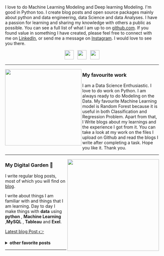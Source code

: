 
I love to do Machine Learning Modeling and Deep learning Modeling. I'm good in Python too. I create blog posts and open source packages mainly about python and data engineering, data Science and data Analyses.  I have a passion for learning and sharing my knowledge with others a public as possible.  You can see a full list of what I am up to on [github.com](https://github.com/Mohammad-Dawoood/Mohammad-Dawoood).  If you found value in something I have created, please feel free to connect with me on [LinkedIn](https://www.linkedin.com/in/mohammad-dawood-364a471b0/), or send me a message  on [Instagram](https://www.instagram.com/m.dawood_irfan/").  I would love to see you there.


<p align='center'>
<a href="https://twitter.com/Mohamma07063227"><img height="30" src="https://github.com/WaylonWalker/WaylonWalker/blob/main/icon/twitter.png?raw=true"></a>&nbsp;&nbsp;
<a href="https://www.instagram.com/m.dawood_irfan/"><img height="30" src="https://github.com/WaylonWalker/WaylonWalker/blob/main/icon/instagram.jpg?raw=true"></a>&nbsp;&nbsp;
<a href="https://www.linkedin.com/in/mohammad-dawood-364a471b0/"><img height="30" src="https://github.com/WaylonWalker/WaylonWalker/blob/main/icon/linkedin.png?raw=true"></a>
</p>

  ---
 
 <p>
  <img width="250" align='left' src="https://github.com/WaylonWalker/WaylonWalker/blob/main/icon/hacktoberfest.png?raw=true">
</p>
 
### My favourite work

I am a Data Science Enthusiastic. I love to do work on Python. I am always ready to do Modeling on the Data. My favourite Machine Learning model is Random Forest because it is useful in both Classification and Regression Problem. Apart from that, I Write blogs about my learnings and the experience I got from it. You can take a look at my work on the files I upload on Github and read the blogs I write after completing a task. Hope you like it. Thank you.

 ---

<p>
  <a href="https://waylonwalker.com/latest"><img width="300" align='right' src="https://waylonwalker.com/latest.png?raw=true"></a>
</p>

### My Digital Garden 🌱

I write regular blog posts, most of which you will find on [blog](https://imdawood001.blogspot.com/).

I write about things I am familiar with  and things that I am learning.  Day to day I make things with **data** using **python** , **Machine Learning** ,**MySQL** , **Tableau** and **Exel**. 

[Latest blog Post 👉](https://imdawood001.blogspot.com/)

<details>
 <summary><strong>other favorite posts</strong></summary>
 <a href="https://waylonwalker.com/blog/eight-years-cat/"><img width="400" src="https://waylonwalker.com/eight-years-cat.png?raw=true"></a>
 <a href="https://waylonwalker.com/blog/keyboard-driven-vscode/"><img width="400" src="https://waylonwalker.com/alt%20b.png?raw=true"></a>
 <a href="https://waylonwalker.com/blog/what-are-github-actions/"><img width="400" src="https://waylonwalker.com/what-are-github-actions.png?raw=true"></a>
 
</details>

---

